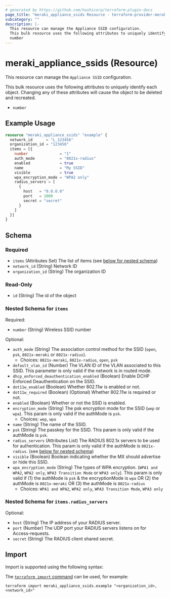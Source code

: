 ```yaml
---
# generated by https://github.com/hashicorp/terraform-plugin-docs
page_title: "meraki_appliance_ssids Resource - terraform-provider-meraki"
subcategory: ""
description: |-
  This resource can manage the Appliance SSID configuration.
  This bulk resource uses the following attributes to uniquely identify each object. Changing any of these attributes will cause the object to be deleted and recreated.
  number
---
```


# meraki_appliance_ssids (Resource)

This resource can manage the `Appliance SSID` configuration.

This bulk resource uses the following attributes to uniquely identify each object. Changing any of these attributes will cause the object to be deleted and recreated.
- `number`

## Example Usage

```terraform
resource "meraki_appliance_ssids" "example" {
  network_id      = "L_123456"
  organization_id = "123456"
  items = [{
    number              = "1"
    auth_mode           = "8021x-radius"
    enabled             = true
    name                = "My SSID"
    visible             = true
    wpa_encryption_mode = "WPA2 only"
    radius_servers = [
      {
        host   = "0.0.0.0"
        port   = 1000
        secret = "secret"
      }
    ]
  }]
}
```

<!-- schema generated by tfplugindocs -->
## Schema

### Required

- `items` (Attributes Set) The list of items (see [below for nested schema](#nestedatt--items))
- `network_id` (String) Network ID
- `organization_id` (String) The organization ID

### Read-Only

- `id` (String) The id of the object

<a id="nestedatt--items"></a>
### Nested Schema for `items`

Required:

- `number` (String) Wireless SSID number

Optional:

- `auth_mode` (String) The association control method for the SSID (`open`, `psk`, `8021x-meraki` or `8021x-radius`).
  - Choices: `8021x-meraki`, `8021x-radius`, `open`, `psk`
- `default_vlan_id` (Number) The VLAN ID of the VLAN associated to this SSID. This parameter is only valid if the network is in routed mode.
- `dhcp_enforced_deauthentication_enabled` (Boolean) Enable DCHP Enforced Deauthentication on the SSID.
- `dot11w_enabled` (Boolean) Whether 802.11w is enabled or not.
- `dot11w_required` (Boolean) (Optional) Whether 802.11w is required or not.
- `enabled` (Boolean) Whether or not the SSID is enabled.
- `encryption_mode` (String) The psk encryption mode for the SSID (`wep` or `wpa`). This param is only valid if the authMode is `psk`.
  - Choices: `wep`, `wpa`
- `name` (String) The name of the SSID.
- `psk` (String) The passkey for the SSID. This param is only valid if the authMode is `psk`.
- `radius_servers` (Attributes List) The RADIUS 802.1x servers to be used for authentication. This param is only valid if the authMode is `8021x-radius`. (see [below for nested schema](#nestedatt--items--radius_servers))
- `visible` (Boolean) Boolean indicating whether the MX should advertise or hide this SSID.
- `wpa_encryption_mode` (String) The types of WPA encryption. (`WPA1 and WPA2`, `WPA2 only`, `WPA3 Transition Mode` or `WPA3 only`). This param is only valid if (1) the authMode is `psk` & the encryptionMode is `wpa` OR (2) the authMode is `8021x-meraki` OR (3) the authMode is `8021x-radius`
  - Choices: `WPA1 and WPA2`, `WPA2 only`, `WPA3 Transition Mode`, `WPA3 only`

<a id="nestedatt--items--radius_servers"></a>
### Nested Schema for `items.radius_servers`

Optional:

- `host` (String) The IP address of your RADIUS server.
- `port` (Number) The UDP port your RADIUS servers listens on for Access-requests.
- `secret` (String) The RADIUS client shared secret.

## Import

Import is supported using the following syntax:

The [`terraform import` command](https://developer.hashicorp.com/terraform/cli/commands/import) can be used, for example:

```shell
terraform import meraki_appliance_ssids.example "<organization_id>,<network_id>"
```
